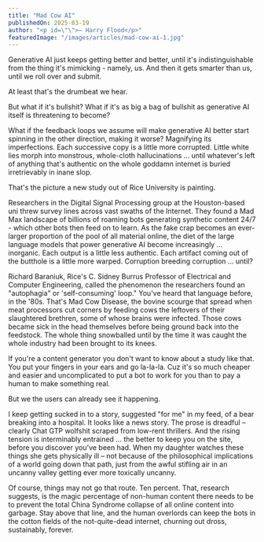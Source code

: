 ```yaml
---
title: "Mad Cow AI"
publishedOn: 2025-03-19
author: "<p id=\"\">– Harry Flood</p>"
featuredImage: "/images/articles/mad-cow-ai-1.jpg"
---
```


Generative AI just keeps getting better and better, until it's indistinguishable from the thing it's mimicking - namely, us. And then it gets smarter than us, until we roll over and submit.

At least that's the drumbeat we hear.

But what if it's bullshit? What if it's as big a bag of bullshit as generative AI itself is threatening to become?

What if the feedback loops we assume will make generative AI better start spinning in the other direction, making it worse? Magnifying its imperfections. Each successive copy is a little more corrupted. Little white lies morph into monstrous, whole-cloth hallucinations … until whatever's left of anything that's authentic on the whole goddamn internet is buried irretrievably in inane slop.

That's the picture a new study out of Rice University is painting.

Researchers in the Digital Signal Processing group at the Houston-based uni threw survey lines across vast swaths of the Internet. They found a Mad Max landscape of billions of roaming bots generating synthetic content 24/7 - which other bots then feed on to learn. As the fake crap becomes an ever-larger proportion of the pool of all material online, the diet of the large language models that power generative AI become increasingly … inorganic. Each output is a little less authentic. Each artifact coming out of the butthole is a little more warped. Corruption breeding corruption … until?

Richard Baraniuk, Rice's C. Sidney Burrus Professor of Electrical and Computer Engineering, called the phenomenon the researchers found an "autophagia" or 'self-consuming' loop." You've heard that language before, in the '80s. That's Mad Cow Disease, the bovine scourge that spread when meat processors cut corners by feeding cows the leftovers of their slaughtered brethren, some of whose brains were infected. Those cows became sick in the head themselves before being ground back into the feedstock. The whole thing snowballed until by the time it was caught the whole industry had been brought to its knees.

If you're a content generator you don't want to know about a study like that. You put your fingers in your ears and go la-la-la. Cuz it's so much cheaper and easier and uncomplicated to put a bot to work for you than to pay a human to make something real.

But we the users can already see it happening.

I keep getting sucked in to a story, suggested "for me" in my feed, of a bear breaking into a hospital. It looks like a news story. The prose is dreadful – clearly Chat GTP wolfshit scraped from low-rent thrillers. And the rising tension is interminably entrained … the better to keep you on the site, before you discover you've been had. When my daughter watches these things she gets physically ill – not because of the philosophical implications of a world going down that path, just from the awful stifling air in an uncanny valley getting ever more toxically uncanny.

Of course, things may not go that route. Ten percent. That, research suggests, is the magic percentage of non-human content there needs to be to prevent the total China Syndrome collapse of all online content into garbage. Stay above that line, and the human overlords can keep the bots in the cotton fields of the not-quite-dead internet, churning out dross, sustainably, forever.
